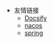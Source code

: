 <!-- _navbar.md -->

* 友情链接
  * [Docsify](https://docsify.js.org/#/)
  * [nacos](https://nacos.io/zh-cn/)
  * [spring](https://docs.spring.io/)